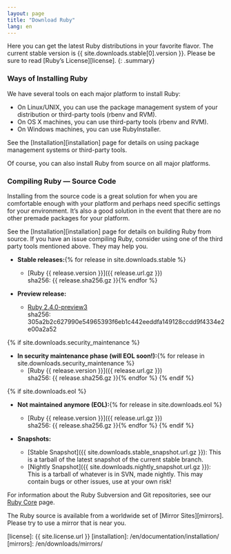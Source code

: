 ```yaml
---
layout: page
title: "Download Ruby"
lang: en
---
```


Here you can get the latest Ruby distributions in your favorite flavor.
The current stable version is {{ site.downloads.stable[0].version }}.
Please be sure to read [Ruby’s License][license].
{: .summary}

### Ways of Installing Ruby

We have several tools on each major platform to install Ruby:

* On Linux/UNIX, you can use the package management system of your
  distribution or third-party tools (rbenv and RVM).
* On OS X machines, you can use third-party tools (rbenv and RVM).
* On Windows machines, you can use RubyInstaller.

See the [Installation][installation] page for details on using
package management systems or third-party tools.

Of course, you can also install Ruby from source on all major platforms.

### Compiling Ruby — Source Code

Installing from the source code is a great solution for when you are
comfortable enough with your platform and perhaps need specific settings
for your environment. It’s also a good solution in the event that there
are no other premade packages for your platform.

See the [Installation][installation] page for details on building
Ruby from source. If you have an issue compiling Ruby, consider using
one of the third party tools mentioned above. They may help you.

* **Stable releases:**{% for release in site.downloads.stable %}
  * [Ruby {{ release.version }}]({{ release.url.gz }})<br>
    sha256: {{ release.sha256.gz }}{% endfor %}

* **Preview release:**
  * [Ruby 2.4.0-preview3](https://cache.ruby-lang.org/pub/ruby/2.4/ruby-2.4.0-preview3.tar.bz2)<br>
    sha256: 305a2b2c627990e54965393f6eb1c442eeddfa149128ccdd9f4334e2e00a2a52

{% if site.downloads.security_maintenance %}
* **In security maintenance phase (will EOL soon!):**{% for release in site.downloads.security_maintenance %}
  * [Ruby {{ release.version }}]({{ release.url.gz }})<br>
    sha256: {{ release.sha256.gz }}{% endfor %}
{% endif %}

{% if site.downloads.eol %}
* **Not maintained anymore (EOL):**{% for release in site.downloads.eol %}
  * [Ruby {{ release.version }}]({{ release.url.gz }})<br>
    sha256: {{ release.sha256.gz }}{% endfor %}
{% endif %}

* **Snapshots:**
  * [Stable Snapshot]({{ site.downloads.stable_snapshot.url.gz }}):
    This is a tarball of the latest snapshot of the current stable branch.
  * [Nightly Snapshot]({{ site.downloads.nightly_snapshot.url.gz }}):
    This is a tarball of whatever is in SVN, made nightly.
    This may contain bugs or other issues, use at your own risk!

For information about the Ruby Subversion and Git repositories, see our
[Ruby Core](/en/community/ruby-core/) page.

The Ruby source is available from a worldwide set of
[Mirror Sites][mirrors].
Please try to use a mirror that is near you.



[license]: {{ site.license.url }}
[installation]: /en/documentation/installation/
[mirrors]: /en/downloads/mirrors/
